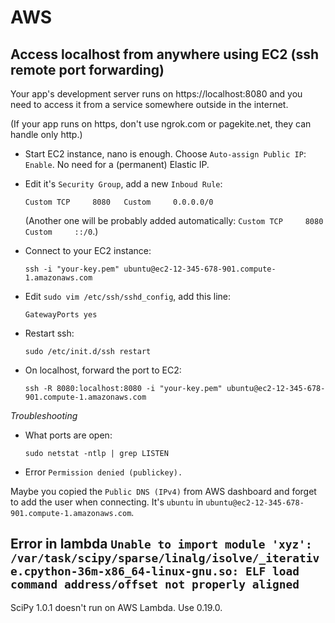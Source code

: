 # AWS

## Access localhost from anywhere using EC2 (ssh remote port forwarding)

Your app's development server runs on https://localhost:8080 and you need to access it from a service somewhere outside in the internet. 

(If your app runs on https, don't use ngrok.com or pagekite.net, they can handle only http.)

* Start EC2 instance, nano is enough. Choose `Auto-assign Public IP`: `Enable`. No need for a (permanent) Elastic IP.
* Edit it's `Security Group`, add a new `Inboud Rule`:

      Custom TCP     8080   Custom     0.0.0.0/0
    
  (Another one will be probably added automatically: `Custom TCP     8080   Custom     ::/0`.)
    
* Connect to your EC2 instance:
     
      ssh -i "your-key.pem" ubuntu@ec2-12-345-678-901.compute-1.amazonaws.com
     
* Edit `sudo vim /etc/ssh/sshd_config`, add this line:  

      GatewayPorts yes
     
* Restart ssh:

      sudo /etc/init.d/ssh restart

* On localhost, forward the port to EC2:

      ssh -R 8080:localhost:8080 -i "your-key.pem" ubuntu@ec2-12-345-678-901.compute-1.amazonaws.com
    
*Troubleshooting*

* What ports are open:

      sudo netstat -ntlp | grep LISTEN

* Error `Permission denied (publickey).`

Maybe you copied the `Public DNS (IPv4)` from AWS dashboard and forget to add the user when connecting. It's `ubuntu` in `ubuntu@ec2-12-345-678-901.compute-1.amazonaws.com`.

## Error in lambda `Unable to import module 'xyz': /var/task/scipy/sparse/linalg/isolve/_iterative.cpython-36m-x86_64-linux-gnu.so: ELF load command address/offset not properly aligned`

SciPy 1.0.1 doesn't run on AWS Lambda. Use 0.19.0.
